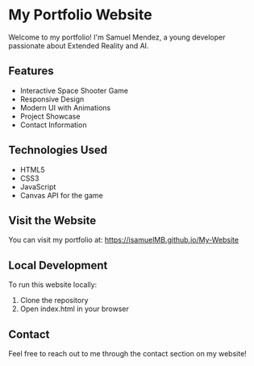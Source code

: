 # My Portfolio Website

Welcome to my portfolio! I'm Samuel Mendez, a young developer passionate about Extended Reality and AI.

## Features
- Interactive Space Shooter Game
- Responsive Design
- Modern UI with Animations
- Project Showcase
- Contact Information

## Technologies Used
- HTML5
- CSS3
- JavaScript
- Canvas API for the game

## Visit the Website
You can visit my portfolio at: https://isamuelMB.github.io/My-Website

## Local Development
To run this website locally:
1. Clone the repository
2. Open index.html in your browser

## Contact
Feel free to reach out to me through the contact section on my website!
